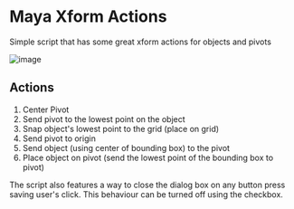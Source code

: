 # Maya Xform Actions
Simple script that has some great xform actions for objects and pivots

![image](https://github.com/user-attachments/assets/fe50c104-cc61-4d19-afd1-7ec59cff2377)


## Actions
1. Center Pivot
2. Send pivot to the lowest point on the object
3. Snap object's lowest point to the grid (place on grid)
4. Send pivot to origin
5. Send object (using center of bounding box) to the pivot
6. Place object on pivot (send the lowest point of the bounding box to pivot)

The script also features a way to close the dialog box on any button press saving user's click. This behaviour can be turned off using the checkbox.
